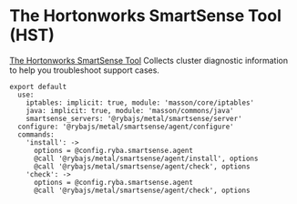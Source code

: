# The Hortonworks SmartSense Tool (HST)

[The Hortonworks SmartSense Tool][hst] Collects cluster diagnostic information
to help you troubleshoot support cases.

    export default
      use:
        iptables: implicit: true, module: 'masson/core/iptables'
        java: implicit: true, module: 'masson/commons/java'
        smartsense_servers: '@rybajs/metal/smartsense/server'
      configure: '@rybajs/metal/smartsense/agent/configure'
      commands:
        'install': ->
          options = @config.ryba.smartsense.agent
          @call '@rybajs/metal/smartsense/agent/install', options
          @call '@rybajs/metal/smartsense/agent/check', options
        'check': ->
          options = @config.ryba.smartsense.agent
          @call '@rybajs/metal/smartsense/agent/check', options

[hst]: (http://docs.hortonworks.com/HDPDocuments/SS1/SmartSense-1.3.0/bk_installation/content/architecture_overview.html)
